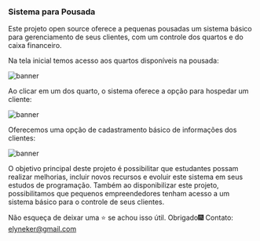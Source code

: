 ### Sistema para Pousada

Este projeto open source oferece a pequenas pousadas um sistema básico para gerenciamento de seus clientes, com um
controle dos quartos e do caixa financeiro.

Na tela inicial temos acesso aos quartos disponíveis na pousada: 

![banner](https://i.imgur.com/Y0LeNvY.png)

Ao clicar em um dos quarto, o sistema oferece a opção para hospedar um cliente: 

![banner](https://i.imgur.com/0fwxPJw.png)

Oferecemos uma opção de cadastramento básico de informações dos clientes: 

![banner](https://i.imgur.com/g0bimnA.png)

O objetivo principal deste projeto é possibilitar que estudantes possam realizar melhorias, incluir novos recursos e evoluir este sistema 
em seus estudos de programação. Também ao disponibilizar este projeto, possibilitamos que pequenos empreendedores tenham acesso a um sistema básico 
para o controle de seus clientes.

Não esqueça de deixar uma ⭐ se achou isso útil.
Obrigado🎆
Contato: elyneker@gmail.com
